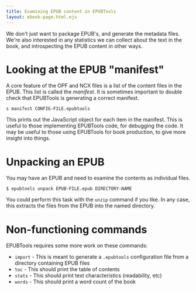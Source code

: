 ```yaml
---
title: Examining EPUB content in EPUBTools
layout: ebook-page.html.ejs
---
```


We don't just want to package EPUB's, and generate the metadata files.  We're also interested in any statistics we can collect about the text in the book, and introspecting the EPUB content in other ways.

# Looking at the EPUB "manifest"

A core feature of the OPF and NCX files is a list of the content files in the EPUB.  This list is called the _manifest_.  It is sometimes important to double check that EPUBTools is generating a correct manifest.

```
s manifest CONFIG-FILE.epubtools
```

This prints out the JavaScript object for each item in the manifest.  This is useful to those implementing EPUBTools code, for debugging the code.  It may be useful to those using EPUBTools for book production, to give more insight into things.

# Unpacking an EPUB

You may have an EPUB and need to examine the contents as individual files.

```
$ epubtools unpack EPUB-FILE.epub DIRECTORY-NAME
```

You could perform this task with the `unzip` command if you like.  In any case, this extracts the files from the EPUB into the named directory.

# Non-functioning commands

EPUBTools requires some more work on these commands:

* `import` - This is meant to generate a `.epubtools` configuration file from a directory containing EPUB files
* `toc` - This should print the table of contents
* `stats` - This should print text characteristics (readability, etc)
* `words` - This should print a word count of the book
